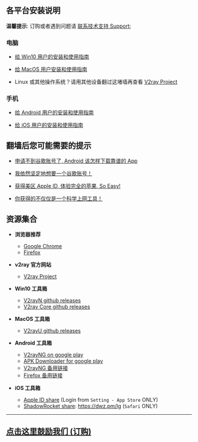## 各平台安装说明

**温馨提示**:  订购或者遇到问题请 [联系技术支持 Support](posts/Support.md);

### 电脑
- [给 Win10 用户的安装和使用指南](posts/Win10.md)

- [给 MacOS 用户安装和使用指南](posts/MacOS.md)

- Linux 或其他操作系统？请用其他设备翻过这堵墙再查看 [V2ray Project](https://www.v2ray.com/)

### 手机
- [给 Android 用户的安装和使用指南](posts/Android.md)

- [给 iOS 用户的安装和使用指南](posts/iOS.md)


## 翻墙后您可能需要的提示

- [申请不到谷歌账号了, Android 该怎样下载靠谱的 App](posts/tips_download_app.md)

- [我依然坚定地想要一个谷歌账号！](posts/tips_hide.md)

- [获得美区 Apple ID, 体验完全的苹果, So Easy!](posts/tips_hide.md)

- [你获得的不仅仅是一个科学上网工具！](posts/tips_hide.md)


## 资源集合

- **浏览器推荐**
  - [Google Chrome](https://www.google.com/chrome/index.html)
  - [Firefox](https://www.mozilla.org/zh-TW/firefox/)

- **v2ray 官方网站**
  - [V2ray Project](https://www.v2ray.com/)

- **Win10 工具箱**
  - [V2rayN github releases](https://github.com/2dust/v2rayN/releases)
  - [V2ray Core github releases](https://github.com/v2ray/v2ray-core/releases)

- **MacOS 工具箱**
  - [V2rayU github releases](https://github.com/yanue/V2rayU/releases)

- **Android 工具箱**
  - [V2rayNG on google play](https://play.google.com/store/apps/details?id=com.v2ray.ang)
  - [APK Downloader for google play](https://chrome.google.com/webstore/detail/apk-downloader/fgljidimohbcmjdabiecfeikkmpbjegm)
  - [V2rayNG 备用链接](tools/v2rayNG.apk)
  - [Firefox 备用链接](tools/firefox.apk)

- **iOS 工具箱**
  - [Apple ID share](https://wohaobang.cn/) (Login from `Setting - App Store` ONLY)
  - [ShadowRocket share](https://free.shadowrocket.online/): https://dwz.pm/lg (`Safari` ONLY)

---

## [点击这里鼓励我们 (订购)](posts/encourage.md)




